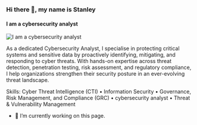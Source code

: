 ### Hi there 👋, my name is Stanley
#### I am a cybersecurity analyst
![I am a cybersecurity analyst](https://github.com/stanley-techz)

As a dedicated Cybersecurity Analyst, I specialise in protecting critical systems and sensitive data by proactively identifying, mitigating, and responding to cyber threats. With hands-on expertise across threat detection, penetration testing, risk assessment, and regulatory compliance, I help organizations strengthen their security posture in an ever-evolving threat landscape.

Skills: Cyber Threat Intelligence (CTI) • Information Security • Governance, Risk Management, and Compliance (GRC) • cybersecurity analyst • Threat & Vulnerability Management

- 🔭 I’m currently working on this page.




